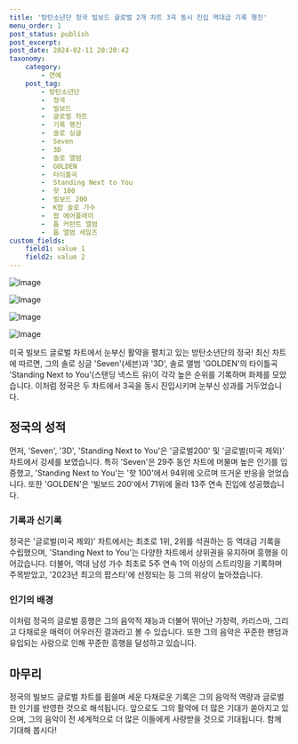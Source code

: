 ```yaml
---
title: '방탄소년단 정국 빌보드 글로벌 2개 차트 3곡 동시 진입 역대급 기록 행진'
menu_order: 1
post_status: publish
post_excerpt: 
post_date: 2024-02-11 20:20:42
taxonomy:
    category:
        - 연예
    post_tag:
        - 방탄소년단
        -  정국
        -  빌보드
        -  글로벌 차트
        -  기록 행진
        -  솔로 싱글
        -  Seven
        -  3D
        -  솔로 앨범
        -  GOLDEN
        -  타이틀곡
        -  Standing Next to You
        -  핫 100
        -  빌보드 200
        -  K팝 솔로 가수
        -  팝 에어플레이
        -  톱 커런트 앨범
        -  톱 앨범 세일즈
custom_fields:
    field1: value 1
    field2: value 2
---
```


![Image](https://mimgnews.pstatic.net/image/108/2024/02/11/0003214194_001_20240211074301192.jpg?type=w540)

![Image](https://ssl.pstatic.net/mimgnews/image/108/2024/02/11/0003214194_002_20240211074301298.jpg?type=w540)

![Image](https://mimgnews.pstatic.net/image/108/2024/02/11/0003214194_003_20240211074301341.jpg?type=w540)

![Image](https://ssl.pstatic.net/mimgnews/image/108/2024/02/11/0003214194_004_20240211074301484.jpg?type=w540)

미국 빌보드 글로벌 차트에서 눈부신 활약을 펼치고 있는 방탄소년단의 정국! 최신 차트에 따르면, 그의 솔로 싱글 'Seven'(세븐)과 '3D', 솔로 앨범 'GOLDEN'의 타이틀곡 'Standing Next to You'(스탠딩 넥스트 유)이 각각 높은 순위를 기록하며 화제를 모았습니다. 이처럼 정국은 두 차트에서 3곡을 동시 진입시키며 눈부신 성과를 거두었습니다.
## 정국의 성적
먼저, 'Seven', '3D', 'Standing Next to You'은 '글로벌200' 및 '글로벌(미국 제외)' 차트에서 강세를 보였습니다. 특히 'Seven'은 29주 동안 차트에 머물며 높은 인기를 입증했고, 'Standing Next to You'는 '핫 100'에서 94위에 오르며 뜨거운 반응을 얻었습니다. 또한 'GOLDEN'은 '빌보드 200'에서 71위에 올라 13주 연속 진입에 성공했습니다.
### 기록과 신기록
정국은 '글로벌(미국 제외)' 차트에서는 최초로 1위, 2위를 석권하는 등 역대급 기록을 수립했으며, 'Standing Next to You'는 다양한 차트에서 상위권을 유지하며 흥행을 이어갔습니다. 더불어, 역대 남성 가수 최초로 5주 연속 1억 이상의 스트리밍을 기록하며 주목받았고, '2023년 최고의 팝스타'에 선정되는 등 그의 위상이 높아졌습니다.
### 인기의 배경
이처럼 정국의 글로벌 흥행은 그의 음악적 재능과 더불어 뛰어난 가창력, 카리스마, 그리고 다채로운 매력이 어우러진 결과라고 볼 수 있습니다. 또한 그의 음악은 꾸준한 팬덤과 유입되는 사랑으로 인해 꾸준한 흥행을 달성하고 있습니다.
## 마무리
정국의 빌보드 글로벌 차트를 휩쓸며 세운 다채로운 기록은 그의 음악적 역량과 글로벌한 인기를 반영한 것으로 해석됩니다. 앞으로도 그의 활약에 더 많은 기대가 쏟아지고 있으며, 그의 음악이 전 세계적으로 더 많은 이들에게 사랑받을 것으로 기대됩니다. 함께 기대해 봅시다!
